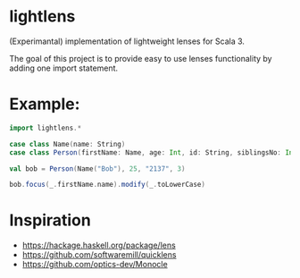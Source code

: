# lightlens

(Experimantal) implementation of lightweight lenses for Scala 3.

The goal of this project is to provide easy to use lenses functionality by adding one import statement.

# Example:
```scala
import lightlens.*

case class Name(name: String)
case class Person(firstName: Name, age: Int, id: String, siblingsNo: Int)

val bob = Person(Name("Bob"), 25, "2137", 3)

bob.focus(_.firstName.name).modify(_.toLowerCase)
```

# Inspiration
- https://hackage.haskell.org/package/lens
- https://github.com/softwaremill/quicklens
- https://github.com/optics-dev/Monocle